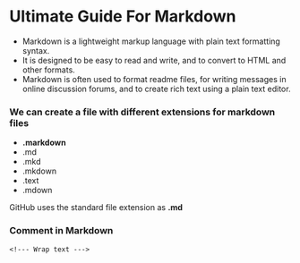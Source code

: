 # Ultimate Guide For Markdown
- Markdown is a lightweight markup language with plain text formatting syntax. 
- It is designed to be easy to read and write, and to convert to HTML and other formats. 
- Markdown is often used to format readme files, for writing messages in online discussion forums, and to create rich text using a plain text editor.
### We can create a file with different extensions for markdown files

- **.markdown**
- .md
- .mkd
- .mkdown
- .text
- .mdown
  
GitHub uses the standard file extension as **.md**
### Comment in Markdown
`<!--- Wrap text --->`



